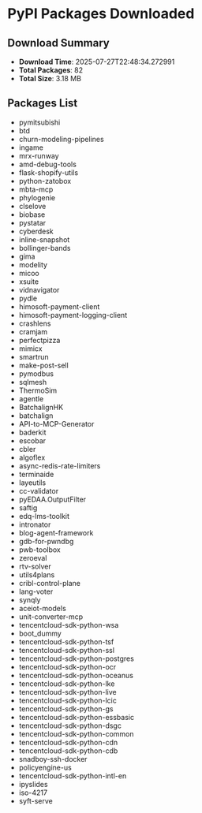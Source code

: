 # PyPI Packages Downloaded

## Download Summary
- **Download Time**: 2025-07-27T22:48:34.272991
- **Total Packages**: 82
- **Total Size**: 3.18 MB

## Packages List
- pymitsubishi
- btd
- churn-modeling-pipelines
- ingame
- mrx-runway
- amd-debug-tools
- flask-shopify-utils
- python-zatobox
- mbta-mcp
- phylogenie
- clselove
- biobase
- pystatar
- cyberdesk
- inline-snapshot
- bollinger-bands
- gima
- modelity
- micoo
- xsuite
- vidnavigator
- pydle
- himosoft-payment-client
- himosoft-payment-logging-client
- crashlens
- cramjam
- perfectpizza
- mimicx
- smartrun
- make-post-sell
- pymodbus
- sqlmesh
- ThermoSim
- agentle
- BatchalignHK
- batchalign
- API-to-MCP-Generator
- baderkit
- escobar
- cbler
- algoflex
- async-redis-rate-limiters
- terminaide
- layeutils
- cc-validator
- pyEDAA.OutputFilter
- saftig
- edq-lms-toolkit
- intronator
- blog-agent-framework
- gdb-for-pwndbg
- pwb-toolbox
- zeroeval
- rtv-solver
- utils4plans
- cribl-control-plane
- lang-voter
- synqly
- aceiot-models
- unit-converter-mcp
- tencentcloud-sdk-python-wsa
- boot_dummy
- tencentcloud-sdk-python-tsf
- tencentcloud-sdk-python-ssl
- tencentcloud-sdk-python-postgres
- tencentcloud-sdk-python-ocr
- tencentcloud-sdk-python-oceanus
- tencentcloud-sdk-python-lke
- tencentcloud-sdk-python-live
- tencentcloud-sdk-python-lcic
- tencentcloud-sdk-python-gs
- tencentcloud-sdk-python-essbasic
- tencentcloud-sdk-python-dsgc
- tencentcloud-sdk-python-common
- tencentcloud-sdk-python-cdn
- tencentcloud-sdk-python-cdb
- snadboy-ssh-docker
- policyengine-us
- tencentcloud-sdk-python-intl-en
- ipyslides
- iso-4217
- syft-serve
